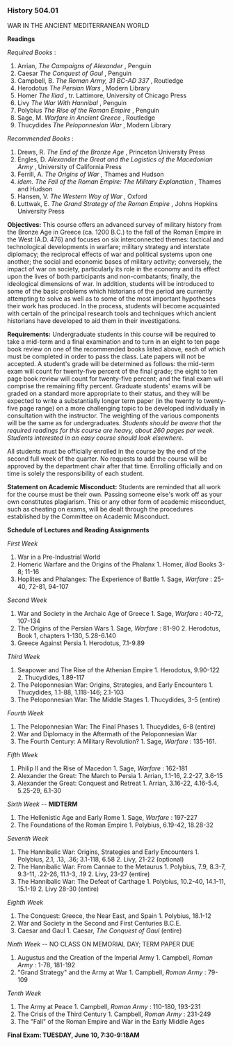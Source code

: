 ### History 504.01  
WAR IN THE ANCIENT MEDITERRANEAN WORLD



**Readings**

_Required Books_ :

  1. Arrian, _The Campaigns of Alexander_ , Penguin 
  2. Caesar _The Conquest of Gaul_ , Penguin 
  3. Campbell, B. _The Roman Army, 31 BC-AD 337_ , Routledge 
  4. Herodotus _The Persian Wars_ , Modern Library 
  5. Homer _The Iliad_ , tr. Lattimore, University of Chicago Press 
  6. Livy _The War With Hannibal_ , Penguin 
  7. Polybius _The Rise of the Roman Empire_ , Penguin 
  8. Sage, M. _Warfare in Ancient Greece_ , Routledge 
  9. Thucydides _The Peloponnesian War_ , Modern Library 

_Recommended Books_ :

  1. Drews, R. _The End of the Bronze Age_ , Princeton University Press 
  2. Engles, D. _Alexander the Great and the Logistics of the Macedonian Army_ , University of California Press 
  3. Ferrill, A. _The Origins of War_ , Thames and Hudson 
  4. _idem._ _The Fall of the Roman Empire: The Military Explanation_ , Thames and Hudson 
  5. Hansen, V. _The Western Way of War_ , Oxford 
  6. Luttwak, E. _The Grand Strategy of the Roman Empire_ , Johns Hopkins University Press 



**Objectives:** This course offers an advanced survey of military history from
the Bronze Age in Greece (ca. 1200 B.C.) to the fall of the Roman Empire in
the West (A.D. 476) and focuses on six interconnected themes: tactical and
technological developments in warfare; military strategy and interstate
diplomacy; the reciprocal effects of war and political systems upon one
another; the social and economic bases of military activity; conversely, the
impact of war on society, particularly its role in the economy and its effect
upon the lives of both participants and non-combatants; finally, the
ideological dimensions of war. In addition, students will be introduced to
some of the basic problems which historians of the period are currently
attempting to solve as well as to some of the most important hypotheses their
work has produced. In the process, students will become acquainted with
certain of the principal research tools and techniques which ancient
historians have developed to aid them in their investigations.



**Requirements:** Undergraduate students in this course will be required to
take a mid-term and a final examination and to turn in an eight to ten page
book review on one of the recommended books listed above, each of which must
be completed in order to pass the class. Late papers will not be accepted. A
student's grade will be determined as follows: the mid-term exam will count
for twenty-five percent of the final grade; the eight to ten page book review
will count for twenty-five percent; and the final exam will comprise the
remaining fifty percent. Graduate students' exams will be graded on a standard
more appropriate to their status, and they will be expected to write a
substantially longer term paper (in the twenty to twenty-five page range) on a
more challenging topic to be developed individually in consultation with the
instructor. The weighting of the various components will be the same as for
undergraduates. _Students should be aware that the required readings for this
course are heavy, about 260 pages per week. Students interested in an easy
course should look elsewhere_.

All students must be officially enrolled in the course by the end of the
second full week of the quarter. No requests to add the course will be
approved by the department chair after that time. Enrolling officially and on
time is solely the responsibility of each student.



**Statement on Academic Misconduct:** Students are reminded that all work for
the course must be their own. Passing someone else's work off as your own
constitutes plagiarism. This or any other form of academic misconduct, such as
cheating on exams, will be dealt through the procedures established by the
Committee on Academic Misconduct.



**Schedule of Lectures and Reading Assignments**

_First Week_

  1. War in a Pre-Industrial World 
  2. Homeric Warfare and the Origins of the Phalanx 
    1. Homer, _Iliad_ Books 3-8; 11-16 
  3. Hoplites and Phalanges: The Experience of Battle 
    1. Sage, _Warfare_ : 25-40, 72-81, 94-107  



_Second Week_

  1. War and Society in the Archaic Age of Greece 
    1. Sage, _Warfare_ : 40-72, 107-134 
  2. The Origins of the Persian Wars 
    1. Sage, _Warfare_ : 81-90 
    2. Herodotus, Book 1, chapters 1-130, 5.28-6.140 
  3. Greece Against Persia 
    1. Herodotus, 7.1-9.89 



_Third Week_

  1. Seapower and The Rise of the Athenian Empire 
    1. Herodotus, 9.90-122 
    2. Thucydides, 1.89-117 
  2. The Peloponnesian War: Origins, Strategies, and Early Encounters 
    1. Thucydides, 1.1-88, 1.118-146; 2.1-103 
  3. The Peloponnesian War: The Middle Stages 
    1. Thucydides, 3-5 (entire) 



_Fourth Week_

  1. The Peloponnesian War: The Final Phases 
    1. Thucydides, 6-8 (entire) 
  2. War and Diplomacy in the Aftermath of the Peloponnesian War 
  3. The Fourth Century: A Military Revolution? 
    1. Sage, _Warfare_ : 135-161. 



_Fifth Week_

  1. Philip II and the Rise of Macedon 
    1. Sage, _Warfare_ : 162-181 
  2. Alexander the Great: The March to Persia 
    1. Arrian, 1.1-16, 2.2-27, 3.6-15 
  3. Alexander the Great: Conquest and Retreat 
    1. Arrian, 3.16-22, 4.16-5.4, 5.25-29, 6.1-30 



_Sixth Week_ \-- **MIDTERM**

  1. The Hellenistic Age and Early Rome 
    1. Sage, _Warfare_ : 197-227 
  2. The Foundations of the Roman Empire 
    1. Polybius, 6.19-42, 18.28-32 



_Seventh Week_

  1. The Hannibalic War: Origins, Strategies and Early Encounters 
    1. Polybius, 2.1, .13, .36; 3.1-118, 6.58 
    2. Livy, 21-22 (optional) 
  2. The Hannibalic War: From Cannae to the Metaurus 
    1. Polybius, 7.9, 8.3-7, 9.3-11, .22-26, 11.1-3, .19 
    2. Livy, 23-27 (entire) 
  3. The Hannibalic War: The Defeat of Carthage 
    1. Polybius, 10.2-40, 14.1-11, 15.1-19 
    2. Livy 28-30 (entire) 



_Eighth Week_

  1. The Conquest: Greece, the Near East, and Spain 
    1. Polybius, 18.1-12 
  2. War and Society in the Second and First Centuries B.C.E. 
  3. Caesar and Gaul 
    1. Caesar, _The Conquest of Gaul_ (entire) 



_Ninth Week_ \-- NO CLASS ON MEMORIAL DAY; TERM PAPER DUE

  1. Augustus and the Creation of the Imperial Army 
    1. Campbell, _Roman Army_ : 1-78, 181-192 
  2. "Grand Strategy" and the Army at War 
    1. Campbell, _Roman Army_ : 79-109 



_Tenth Week_

  1. The Army at Peace 
    1. Campbell, _Roman Army_ : 110-180, 193-231 
  2. The Crisis of the Third Century 
    1. Campbell, _Roman Army_ : 231-249 
  3. The "Fall" of the Roman Empire and War in the Early Middle Ages 



**Final Exam: TUESDAY, June 10, 7:30-9:18AM**


